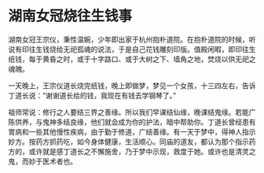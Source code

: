 # 湖南女冠烧往生钱事

湖南女冠王宗仪，秉性温婉，少年即出家于杭州抱朴道院。在抱朴道院的时候，听说有印往生钱烧给无祀孤魂的说法，于是自己花钱雕刻印版。值殿闲暇，即印往生纸钱，每于黄昏之时，或于十字路口、或于大树之下、墙角之地，焚烧以供无祀之魂魄。

一天晚上，王宗仪道长烧完纸钱，晚上即做梦，梦见一个女孩，十三四左右，告诉丁道长说：“谢谢道长给的钱，我现在有钱去学钢琴了。”

祖师常说：修行之人要结三界之善缘。所以我们早课结仙缘，晚课结鬼缘。若能广陈供养，与鬼神多结良缘，他们就会成为你的护法，暗中帮助你。丁道长曾经患有胃病和一些其他慢性疾病，由于勤于修道，广结善缘。有一天于梦中，得神人指示妙方。按药方抓药吃，如今身体健康，生活顺心。同庙的道友，都认为那个指示药方的，或许就是感丁道长之不懈施舍，乃于梦中示现，救度于她。或许也是清灵之鬼，而妙于医术者也。
